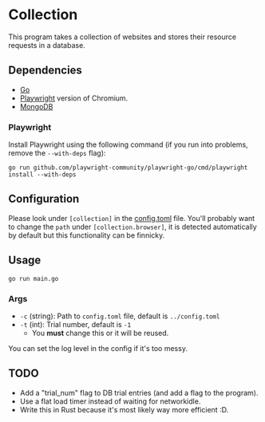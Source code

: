 # Collection

This program takes a collection of websites and stores their resource requests in a database.

## Dependencies

- [Go](https://go.dev/doc/install)
- [Playwright](https://playwright.dev/docs/intro) version of Chromium.
- [MongoDB](https://www.mongodb.com/try/download/community)

### Playwright

Install Playwright using the following command (if you run into problems, remove the `--with-deps` flag):

`go run github.com/playwright-community/playwright-go/cmd/playwright install --with-deps`

## Configuration

Please look under `[collection]` in the [config.toml](../config.toml) file. You'll probably want to change the `path` under `[collection.browser]`, it is detected automatically by default but this functionality can be finnicky.

## Usage

`go run main.go`

### Args

- `-c` (string): Path to `config.toml` file, default is `../config.toml`
- `-t` (int): Trial number, default is `-1`
  - You **must** change this or it will be reused.

You can set the log level in the config if it's too messy.

## TODO

- Add a "trial_num" flag to DB trial entries (and add a flag to the program).
- Use a flat load timer instead of waiting for networkidle.
- Write this in Rust because it's most likely way more efficient :D.

